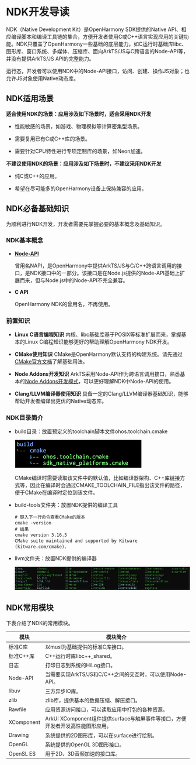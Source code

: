 # NDK开发导读

NDK（Native Development Kit）是OpenHarmony SDK提供的Native API、相应编译脚本和编译工具链的集合，方便开发者使用C或C++语言实现应用的关键功能。NDK只覆盖了OpenHarmony一些基础的底层能力，如C运行时基础库libc、图形库、窗口系统、多媒体、压缩库、面向ArkTS/JS与C跨语言的Node-API等，并没有提供ArkTS/JS API的完整能力。


运行态，开发者可以使用NDK中的Node-API接口，访问、创建、操作JS对象；也允许JS对象使用Native动态库。


## NDK适用场景

**适合使用NDK的场景：应用涉及如下场景时，适合采用NDK开发**

- 性能敏感的场景，如游戏、物理模拟等计算密集型场景。

- 需要复用已有C或C++库的场景。

- 需要针对CPU特性进行专项定制库的场景，如Neon加速。

**不建议使用NDK的场景：应用涉及如下场景时，不建议采用NDK开发**

- 纯C或C++的应用。

- 希望在尽可能多的OpenHarmony设备上保持兼容的应用。


## NDK必备基础知识

为顺利进行NDK开发，开发者需要先掌握必要的基本概念及基础知识。


### NDK基本概念

- **[Node-API](napi-introduction.md)**

  曾用名NAPI，是OpenHarmony中提供ArkTS/JS与C/C++跨语言调用的接口，是NDK接口中的一部分。该接口是在Node.js提供的Node-API基础上扩展而来，但与Node.js中的Node-API不完全兼容。

- **C API**

  OpenHarmony NDK的曾用名，不再使用。


### 前置知识

- **Linux C语言编程知识**
  内核、libc基础库基于POSIX等标准扩展而来，掌握基本的Linux C编程知识能够更好的帮助理解OpenHarmony NDK开发。

- **CMake使用知识**
  CMake是OpenHarmony默认支持的构建系统。请先通过[CMake官方文档](https://cmake.org/cmake/help/v3.16/guide/tutorial/)了解基础用法。

- **Node Addons开发知识**
  ArkTS采用Node-API作为跨语言调用接口，熟悉基本的[Node Addons开发模式](https://nodejs.org/api/addons.html)，可以更好理解NDK中Node-API的使用。

- **Clang/LLVM编译器使用知识**
  具备一定的Clang/LLVM编译器基础知识，能够帮助开发者编译出更优的Native动态库。


### NDK目录简介

- build目录：放置预定义的toolchain脚本文件ohos.toolchain.cmake

  ![zh-cn_image_0000001770128125](figures/zh-cn_image_0000001770128125.png)

  CMake编译时需要读取该文件中的默认值，比如编译器架构、C++库链接方式等，因此在编译时会通过CMAKE_TOOLCHAIN_FILE指出该文件的路径，便于CMake在编译时定位到该文件。

- build-tools文件夹：放置NDK提供的编译工具
  ```
  # 键入下一行命令查看CMake的版本
  cmake -version
  # 结果
  cmake version 3.16.5
  CMake suite maintained and supported by Kitware (kitware.com/cmake).
  ```

- llvm文件夹：放置NDK提供的编译器

  ![zh-cn_image_0000001696408864](figures/zh-cn_image_0000001696408864.png)


## NDK常用模块

下表介绍了NDK的常用模块。


| 模块 | 模块简介 | 
| -------- | -------- |
| 标准C库 | 以musl为基础提供的标准C库接口。 | 
| 标准C++库 | C++运行时库libc++_shared。 | 
| 日志 | 打印日志到系统的HiLog接口。 | 
| Node-API | 当需要实现ArkTS/JS和C/C++之间的交互时，可以使用Node-API。 | 
| libuv | 三方异步IO库。 | 
| zlib | zlib库，提供基本的数据压缩、解压接口。 | 
| Rawfile | 应用资源访问接口，可以读取应用中打包的各种资源。 | 
| XComponent | ArkUI XComponent组件提供surface与触屏事件等接口，方便开发者开发高性能图形应用。 | 
| Drawing | 系统提供的2D图形库，可以在surface进行绘制。 | 
| OpenGL | 系统提供的OpenGL 3D图形接口。 | 
| OpenSL ES | 用于2D、3D音频加速的接口库。 | 
